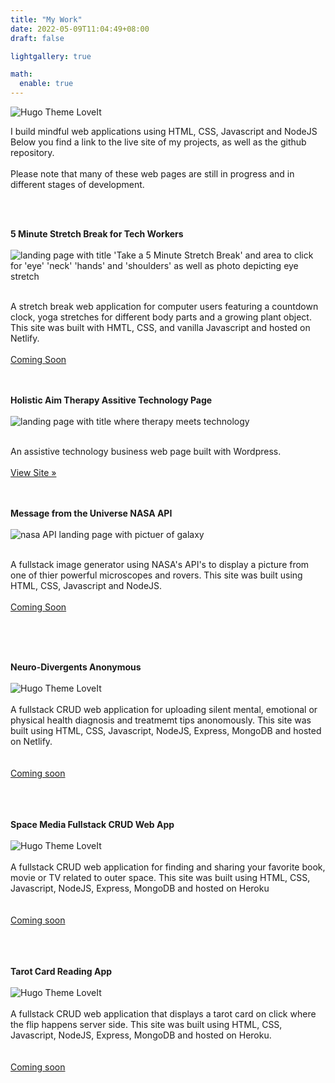 ```yaml
---
title: "My Work"
date: 2022-05-09T11:04:49+08:00
draft: false

lightgallery: true

math:
  enable: true
---
```


![Hugo Theme LoveIt](/images/pic02.jpeg)

I build mindful web applications using HTML, CSS, Javascript and NodeJS
Below you find a link to the live site of my projects, as well as the github repository. <br><br>
Please note that many of these web pages are still in progress and in different stages of development. </p>
	<br><br>
				

<b>5 Minute Stretch Break for Tech Workers</b><br><br>
![landing page with title 'Take a 5 Minute Stretch Break' and area to click for 'eye' 'neck' 'hands' and 'shoulders' as well as photo depicting eye stretch](/images/stretchApp.png)

<br>
A stretch break web application for computer users featuring a countdown clock, yoga stretches for different body parts and a growing plant object. This site was built with HMTL, CSS, and vanilla Javascript and hosted on Netlify. <br><br>
<a class="btn" href="#">Coming Soon </a><br><br><br>
									
						


<b>Holistic Aim Therapy Assitive Technology Page</b><br><br>
![landing page with title where therapy meets technology](/images/therapySite.png)

<br>
An assistive technology business web page built with Wordpress. <br><br>
										<a href="https://www.holisticaimtherapy.com/">View Site »</a><br
									</p><br><br>


<b>		Message from the Universe NASA API </b><br><br>
![nasa API landing page with pictuer of galaxy](/images/nasaapp.png)

<br>
A fullstack image generator using NASA's API's to display a picture from one of thier powerful microscopes and rovers. This site was built using HTML, CSS, Javascript and NodeJS.
<br><br>
<a class="btn" href="#">Coming Soon </a><br>
									</p><br><br><br>							

							
<b>	Neuro-Divergents Anonymous</b><br><br>
![Hugo Theme LoveIt](/images/neuro.png)<br><br>
A fullstack CRUD web application for uploading silent mental, emotional or physical health diagnosis and treatmemt tips anonomously. This site was built using HTML, CSS, Javascript, NodeJS, Express, MongoDB and hosted on Netlify. <br><br>		
[Coming soon ]()		
<br><br><br>

<b>	Space Media Fullstack CRUD Web App</b><br><br>
![Hugo Theme LoveIt](/images/spacemedia.png)<br><br>
	A fullstack CRUD web application for finding and sharing your favorite book, movie or TV related to outer space. This site was built using HTML, CSS, Javascript, NodeJS, Express, MongoDB and hosted on Heroku <br><br>		
[Coming soon ]()		
<br><br><br>

<b>Tarot Card Reading App</b><br><br>
![Hugo Theme LoveIt](/images/tarotapp.png)<br><br>
	A fullstack CRUD web application that displays a tarot card on click where the flip happens server side. This site was built using HTML, CSS, Javascript, NodeJS, Express, MongoDB and hosted on Heroku. <br><br>		
[Coming soon ]()		
<br><br><br>
		